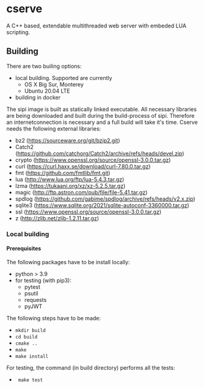 # cserve
A C++ based, extendable multithreaded  web server with embeded LUA scripting.

## Building

There are two builing options:

- local building. Supported are currently
  - OS X Big Sur, Monterey
  - Ubuntu 20.04 LTE
- building in docker

The sipi image is built as statically linked executable. All necessary libraries
are being downloaded and built during the build-process of sipi. Therefore an
internetconnection is necessary and a full build will take it's time.
Cserve needs the following external libraries:

- bz2 (https://sourceware.org/git/bzip2.git)
- Catch2 (https://github.com/catchorg/Catch2/archive/refs/heads/devel.zip)
- crypto (https://www.openssl.org/source/openssl-3.0.0.tar.gz)
- curl (https://curl.haxx.se/download/curl-7.80.0.tar.gz)
- fmt (https://github.com/fmtlib/fmt.git)
- lua (http://www.lua.org/ftp/lua-5.4.3.tar.gz)
- lzma (https://tukaani.org/xz/xz-5.2.5.tar.gz)
- magic (http://ftp.astron.com/pub/file/file-5.41.tar.gz)
- spdlog (https://github.com/gabime/spdlog/archive/refs/heads/v2.x.zip)
- sqlite3 (https://www.sqlite.org/2021/sqlite-autoconf-3360000.tar.gz)
- ssl (https://www.openssl.org/source/openssl-3.0.0.tar.gz)
- z (http://zlib.net/zlib-1.2.11.tar.gz)

### Local building

#### Prerequisites

The following packages have to be install locally:
- python > 3.9
- for testing (with pip3):
  - pytest
  - psutil
  - requests
  - pyJWT

The following steps have to be made:

- ```mkdir build```
- ```cd build```
- ```cmake ..```
- ```make```
- ```make install```

For testing, the command (in build directory) performs all the tests:

- ``` make test```




